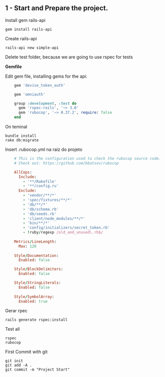 ## 1 - Start and Prepare the project.

Install gem rails-api

    gem install rails-api


Create rails-api

    rails-api new simple-api
    
Delete test folder, because we are going to use rspec for tests

**Gemfile**

Edit gem file, installing gems for the api:


```ruby
    gem 'devise_token_auth'

    gem 'omniauth'

    group :development, :test do
      gem 'rspec-rails', '~> 3.0'
      gem 'rubocop', '~> 0.37.2', require: false
    end
```

On teminal

    bundle install
    rake db:migrate

Insert .rubocop.yml na raiz do projeto

```ruby
    # This is the configuration used to check the rubocop source code.
    # Check out: https://github.com/bbatsov/rubocop

    AllCops:
      Include:
        - '**/Rakefile'
        - '**/config.ru'
      Exclude:
        - 'vendor/**/*'
        - 'spec/fixtures/**/*'
        - 'db/**/*'
        - 'db/schema.rb'
        - 'db/seeds.rb'
        - 'client/node_modules/**/*'
        - 'bin/**/*'
        - 'config/initializers/secret_token.rb'
        - !ruby/regexp /old_and_unused\.rb$/
        
    Metrics/LineLength:
      Max: 120
      
    Style/Documentation:
      Enabled: false

    Style/BlockDelimiters:
      Enabled: false

    Style/StringLiterals:
      Enabled: false
      
    Style/SymbolArray:
      Enabled: true
```

Gerar rpec 

    rails generate rspec:install

Test all

    rspec
    rubocop

First Commit with git

    git init
    git add -A .
    git commit -m "Project Start"
